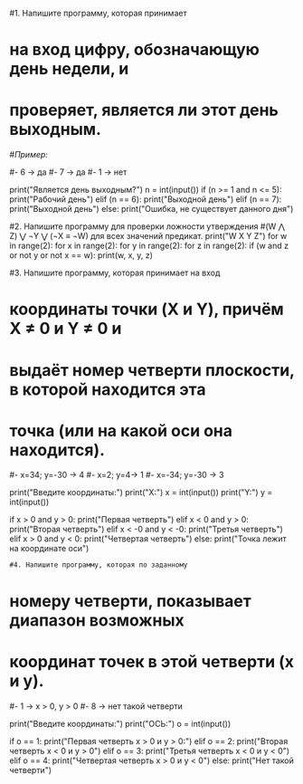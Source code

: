 #1. Напишите программу, которая принимает
# на вход цифру, обозначающую день недели, и
# проверяет, является ли этот день выходным.
#*Пример:*

#- 6 -> да
#- 7 -> да
#- 1 -> нет

print("Является день выходным?")
n = int(input())
if (n >= 1 and n <= 5):
    print("Рабочий день")
elif (n == 6):
    print("Выходной день")
elif (n == 7):
    print("Выходной день")
else:
    print("Ошибка, не существует данного дня")

#2. Напишите программу для проверки ложности утверждения
#(W ⋀ Z) ⋁ ¬Y ⋁ (¬X ≡ ¬W) для всех значений предикат.
print("W X Y Z")
for w in range(2):
    for x in range(2):
        for y in range(2):
            for z in range(2):
                if (w and z or not y or not x == w):
                    print(w, x, y, z)



#3. Напишите программу, которая принимает на вход
# координаты точки (X и Y), причём X ≠ 0 и Y ≠ 0 и
# выдаёт номер четверти плоскости, в которой находится эта
# точка (или на какой оси она находится).
#- x=34; y=-30 -> 4
#- x=2; y=4-> 1
#- x=-34; y=-30 -> 3

print("Введите координаты:")
print("X:")
x = int(input())
print("Y:")
y = int(input())


if x > 0 and y > 0:
    print("Первая четверть")
elif x < 0 and y > 0:
    print("Вторая четверть")
elif x < -0 and y < -0:
    print("Третья четверть")
elif x > 0 and y < 0:
    print("Четвертая четверть")
else:
    print("Точка лежит на координате оси")


    #4. Напишите программу, которая по заданному
# номеру четверти, показывает диапазон возможных
# координат точек в этой четверти (x и y).

#- 1 -> x > 0, y > 0
#- 8 -> нет такой четверти


print("Введите координаты:")
print("ОСЬ:")
o = int(input())



if o == 1:
    print("Первая четверть x > 0 и y > 0:")
elif o == 2:
        print("Вторая четверть x < 0 и y > 0")
elif o == 3:
        print("Третья четверть x < 0 и y < 0")
elif o == 4:
        print("Четвертая четверть x > 0 и y < 0")
else:
    print("Нет такой четверти")
